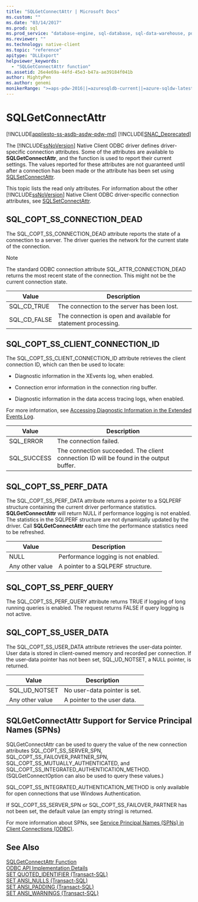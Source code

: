 ```yaml
---
title: "SQLGetConnectAttr | Microsoft Docs"
ms.custom: ""
ms.date: "03/14/2017"
ms.prod: sql
ms.prod_service: "database-engine, sql-database, sql-data-warehouse, pdw"
ms.reviewer: ""
ms.technology: native-client
ms.topic: "reference"
apitype: "DLLExport"
helpviewer_keywords: 
  - "SQLGetConnectAttr function"
ms.assetid: 26e4e69a-44fd-45e3-b47a-ae39184f041b
author: MightyPen
ms.author: genemi
monikerRange: ">=aps-pdw-2016||=azuresqldb-current||=azure-sqldw-latest||>=sql-server-2016||=sqlallproducts-allversions||>=sql-server-linux-2017||=azuresqldb-mi-current"
---
```

# SQLGetConnectAttr
[!INCLUDE[appliesto-ss-asdb-asdw-pdw-md](../../includes/appliesto-ss-asdb-asdw-pdw-md.md)]
[!INCLUDE[SNAC_Deprecated](../../includes/snac-deprecated.md)]

  The [!INCLUDE[ssNoVersion](../../includes/ssnoversion-md.md)] Native Client ODBC driver defines driver-specific connection attributes. Some of the attributes are available to **SQLGetConnectAttr**, and the function is used to report their current settings. The values reported for these attributes are not guaranteed until after a connection has been made or the attribute has been set using [SQLSetConnectAttr](../../relational-databases/native-client-odbc-api/sqlsetconnectattr.md).  
  
 This topic lists the read only attributes. For information about the other [!INCLUDE[ssNoVersion](../../includes/ssnoversion-md.md)] Native Client ODBC driver-specific connection attributes, see [SQLSetConnectAttr](../../relational-databases/native-client-odbc-api/sqlsetconnectattr.md).  
  
## SQL_COPT_SS_CONNECTION_DEAD  
 The SQL_COPT_SS_CONNECTION_DEAD attribute reports the state of a connection to a server. The driver queries the network for the current state of the connection.  
  
> [!NOTE]  
>  The standard ODBC connection attribute SQL_ATTR_CONNECTION_DEAD returns the most recent state of the connection. This might not be the current connection state.  
  
|Value|Description|  
|-----------|-----------------|  
|SQL_CD_TRUE|The connection to the server has been lost.|  
|SQL_CD_FALSE|The connection is open and available for statement processing.|  
  
## SQL_COPT_SS_CLIENT_CONNECTION_ID  
 The SQL_COPT_SS_CLIENT_CONNECTION_ID attribute retrieves the client connection ID, which can then be used to locate:  
  
-   Diagnostic information in the XEvents log, when enabled.  
  
-   Connection error information in the connection ring buffer.  
  
-   Diagnostic information in the data access tracing logs, when enabled.  
  
 For more information, see [Accessing Diagnostic Information in the Extended Events Log](../../relational-databases/native-client/features/accessing-diagnostic-information-in-the-extended-events-log.md).  
  
|Value|Description|  
|-----------|-----------------|  
|SQL_ERROR|The connection failed.|  
|SQL_SUCCESS|The connection succeeded. The client connection ID will be found in the output buffer.|  
  
## SQL_COPT_SS_PERF_DATA  
 The SQL_COPT_SS_PERF_DATA attribute returns a pointer to a SQLPERF structure containing the current driver performance statistics. **SQLGetConnectAttr** will return NULL if performance logging is not enabled. The statistics in the SQLPERF structure are not dynamically updated by the driver. Call **SQLGetConnectAttr** each time the performance statistics need to be refreshed.  
  
|Value|Description|  
|-----------|-----------------|  
|NULL|Performance logging is not enabled.|  
|Any other value|A pointer to a SQLPERF structure.|  
  
## SQL_COPT_SS_PERF_QUERY  
 The SQL_COPT_SS_PERF_QUERY attribute returns TRUE if logging of long running queries is enabled. The request returns FALSE if query logging is not active.  
  
## SQL_COPT_SS_USER_DATA  
 The SQL_COPT_SS_USER_DATA attribute retrieves the user-data pointer. User data is stored in client-owned memory and recorded per connection. If the user-data pointer has not been set, SQL_UD_NOTSET, a NULL pointer, is returned.  
  
|Value|Description|  
|-----------|-----------------|  
|SQL_UD_NOTSET|No user-data pointer is set.|  
|Any other value|A pointer to the user data.|  
  
## SQLGetConnectAttr Support for Service Principal Names (SPNs)  
 SQLGetConnectAttr can be used to query the value of the new connection attributes SQL_COPT_SS_SERVER_SPN, SQL_COPT_SS_FAILOVER_PARTNER_SPN, SQL_COPT_SS_MUTUALLY_AUTHENTICATED, and SQL_COPT_SS_INTEGRATED_AUTHENTICATION_METHOD. (SQLGetConnectOption can also be used to query these values.)  
  
 SQL_COPT_SS_INTEGRATED_AUTHENTICATION_METHOD is only available for open connections that use Windows Authentication.  
  
 If SQL_COPT_SS_SERVER_SPN or SQL_COPT_SS_FAILOVER_PARTNER has not been set, the default value (an empty string) is returned.  
  
 For more information about SPNs, see [Service Principal Names &#40;SPNs&#41; in Client Connections &#40;ODBC&#41;](../../relational-databases/native-client/odbc/service-principal-names-spns-in-client-connections-odbc.md).  
  
## See Also  
 [SQLGetConnectAttr Function](https://go.microsoft.com/fwlink/?LinkId=59347)   
 [ODBC API Implementation Details](../../relational-databases/native-client-odbc-api/odbc-api-implementation-details.md)   
 [SET QUOTED_IDENTIFIER &#40;Transact-SQL&#41;](../../t-sql/statements/set-quoted-identifier-transact-sql.md)   
 [SET ANSI_NULLS &#40;Transact-SQL&#41;](../../t-sql/statements/set-ansi-nulls-transact-sql.md)   
 [SET ANSI_PADDING &#40;Transact-SQL&#41;](../../t-sql/statements/set-ansi-padding-transact-sql.md)   
 [SET ANSI_WARNINGS &#40;Transact-SQL&#41;](../../t-sql/statements/set-ansi-warnings-transact-sql.md)  
  
  
